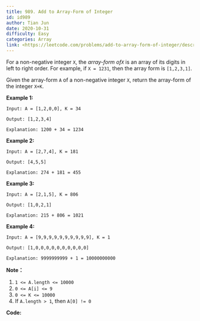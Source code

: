 ```yaml
---
title: 989. Add to Array-Form of Integer
id: id989
author: Tian Jun
date: 2020-10-31
difficulty: Easy
categories: Array
link: <https://leetcode.com/problems/add-to-array-form-of-integer/description/>
---
```


For a non-negative integer `X`, the  _array-form of`X`_ is an array of its
digits in left to right order.  For example, if `X = 1231`, then the array
form is `[1,2,3,1]`.

Given the array-form `A` of a non-negative integer `X`, return the array-form
of the integer `X+K`.



**Example 1:**
            
	Input: A = [1,2,0,0], K = 34    
	Output: [1,2,3,4]    
	Explanation: 1200 + 34 = 1234    

**Example 2:**
            
	Input: A = [2,7,4], K = 181    
	Output: [4,5,5]    
	Explanation: 274 + 181 = 455    

**Example 3:**
            
	Input: A = [2,1,5], K = 806    
	Output: [1,0,2,1]    
	Explanation: 215 + 806 = 1021    

**Example 4:**
            
	Input: A = [9,9,9,9,9,9,9,9,9,9], K = 1    
	Output: [1,0,0,0,0,0,0,0,0,0,0]    
	Explanation: 9999999999 + 1 = 10000000000    



**Note：**

  1. `1 <= A.length <= 10000`
  2. `0 <= A[i] <= 9`
  3. `0 <= K <= 10000`
  4. If `A.length > 1`, then `A[0] != 0`


**Code:**
